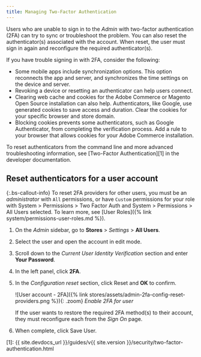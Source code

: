 ```yaml
---
title: Managing Two-Factor Authentication
---
```


Users who are unable to sign in to the _Admin_ with two-factor authentication (2FA) can try to sync or troubleshoot the problem. You can also reset the authenticator(s) associated with the account. When reset, the user must sign in again and reconfigure the required authenticator(s).

If you have trouble signing in with 2FA, consider the following:

- Some mobile apps include synchronization options. This option reconnects the app and server, and synchronizes the time settings on the device and server.
- Revoking a device or resetting an authenticator can help users connect.
- Clearing web cache and cookies for the Adobe Commerce or Magento Open Source installation can also help. Authenticators, like Google, use generated cookies to save access and duration. Clear the cookies for your specific browser and store domain.
- Blocking cookies prevents some authenticators, such as Google Authenticator, from completing the verification process. Add a rule to your browser that allows cookies for your Adobe Commerce installation.

To reset authenticators from the command line and more advanced troubleshooting information, see [Two-Factor Authentication][1] in the developer documentation.

## Reset authenticators for a user account

{:.bs-callout-info}
To reset 2FA providers for other users, you must be an _administrator_ with `All` permissions, or have `Custom` permissions for your role with System > Permissions > Two Factor Auth and System > Permissions > All Users selected. To learn more, see [User Roles]({% link system/permissions-user-roles.md %}).

1. On the _Admin_ sidebar, go to **Stores** > _Settings_ > **All Users**.

1. Select the user and open the account in edit mode.

1. Scroll down to the _Current User Identity Verification_ section and enter **Your Password**.

1. In the left panel, click **2FA**.

1. In the _Configuration reset_ section, click <span class="btn">Reset</span> and **OK** to confirm.

   ![User account - 2FA]({% link stores/assets/admin-2fa-config-reset-providers.png %}){: .zoom}
   _Enable 2FA for user_

   If the user wants to restore the required 2FA method(s) to their account, they must reconfigure each from the _Sign On_ page.

1. When complete, click <span class="btn">Save User</span>.

[1]: {{ site.devdocs_url }}/guides/v{{ site.version }}/security/two-factor-authentication.html
